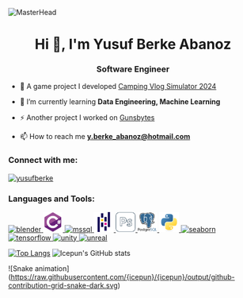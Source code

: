 ![MasterHead](https://media.licdn.com/dms/image/D4E16AQEExu5sM4kKcQ/profile-displaybackgroundimage-shrink_350_1400/0/1690577263541?e=1717632000&v=beta&t=AiU5j7sN_vamN_Z2v3R6g7KPpOf_cm3Sk6jTdYDrbkg)
<h1 align="center">Hi 👋, I'm Yusuf Berke Abanoz</h1>
<h3 align="center">Software Engineer</h3>

- 🤝 A game project I developed [Camping Vlog Simulator 2024](https://store.steampowered.com/app/2665380/Camping_Vlog_Simulator_2024/)

- 🌱 I’m currently learning **Data Engineering, Machine Learning**

- ⚡ Another project I worked on [Gunsbytes](https://www.crazygames.com/game/gunsbytes-io)

- 📫 How to reach me **y.berke_abanoz@hotmail.com**

<h3 align="left">Connect with me:</h3>
<p align="left">
<a href="https://linkedin.com/in/yusufberke" target="blank"><img align="center" src="https://raw.githubusercontent.com/rahuldkjain/github-profile-readme-generator/master/src/images/icons/Social/linked-in-alt.svg" alt="yusufberke" height="30" width="40" /></a>
</p>

<h3 align="left">Languages and Tools:</h3>
<p align="left"> <a href="https://www.blender.org/" target="_blank" rel="noreferrer"> <img src="https://download.blender.org/branding/community/blender_community_badge_white.svg" alt="blender" width="40" height="40"/> </a> <a href="https://www.w3schools.com/cs/" target="_blank" rel="noreferrer"> <img src="https://raw.githubusercontent.com/devicons/devicon/master/icons/csharp/csharp-original.svg" alt="csharp" width="40" height="40"/> </a> <a href="https://www.microsoft.com/en-us/sql-server" target="_blank" rel="noreferrer"> <img src="https://www.svgrepo.com/show/303229/microsoft-sql-server-logo.svg" alt="mssql" width="40" height="40"/> </a> <a href="https://pandas.pydata.org/" target="_blank" rel="noreferrer"> <img src="https://raw.githubusercontent.com/devicons/devicon/2ae2a900d2f041da66e950e4d48052658d850630/icons/pandas/pandas-original.svg" alt="pandas" width="40" height="40"/> </a> <a href="https://www.photoshop.com/en" target="_blank" rel="noreferrer"> <img src="https://raw.githubusercontent.com/devicons/devicon/master/icons/photoshop/photoshop-line.svg" alt="photoshop" width="40" height="40"/> </a> <a href="https://www.postgresql.org" target="_blank" rel="noreferrer"> <img src="https://raw.githubusercontent.com/devicons/devicon/master/icons/postgresql/postgresql-original-wordmark.svg" alt="postgresql" width="40" height="40"/> </a> <a href="https://www.python.org" target="_blank" rel="noreferrer"> <img src="https://raw.githubusercontent.com/devicons/devicon/master/icons/python/python-original.svg" alt="python" width="40" height="40"/> </a> <a href="https://seaborn.pydata.org/" target="_blank" rel="noreferrer"> <img src="https://seaborn.pydata.org/_images/logo-mark-lightbg.svg" alt="seaborn" width="40" height="40"/> </a> <a href="https://www.tensorflow.org" target="_blank" rel="noreferrer"> <img src="https://www.vectorlogo.zone/logos/tensorflow/tensorflow-icon.svg" alt="tensorflow" width="40" height="40"/> </a> <a href="https://unity.com/" target="_blank" rel="noreferrer"> <img src="https://www.vectorlogo.zone/logos/unity3d/unity3d-icon.svg" alt="unity" width="40" height="40"/> </a> <a href="https://unrealengine.com/" target="_blank" rel="noreferrer"> <img src="https://raw.githubusercontent.com/kenangundogan/fontisto/036b7eca71aab1bef8e6a0518f7329f13ed62f6b/icons/svg/brand/unreal-engine.svg" alt="unreal" width="40" height="40"/> </a> </p>

[![Top Langs](https://github-readme-stats.vercel.app/api/top-langs/?username=icepun&layout=donut)](https://github.com/icepun/github-readme-stats) ![Icepun's GitHub stats](https://github-readme-stats.vercel.app/api?username=icepun&show_icons=true&theme=radical)

![Snake animation]
(https://raw.githubusercontent.com/{icepun}/{icepun}/output/github-contribution-grid-snake-dark.svg)
